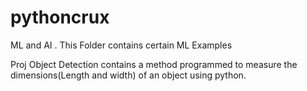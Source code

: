 # pythoncrux
ML and AI . This Folder contains certain ML Examples

Proj Object Detection contains a method programmed to measure the dimensions(Length and width) of an object using python.
